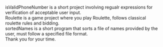 isValidPhoneNumber is a short project involving regualr expressions for verification of acceptable user input. <br/>
Roulette is a game project where you play Roulette, follows classical roulette rules and bidding. <br/>
sortedNames is a short program that sorts a file of names provided by the user, must follow a specified  file format. <br/>
Thank you for your time.
